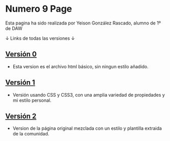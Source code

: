 # Numero 9 Page

Esta pagina ha sido realizada por Yeison González Rascado, alumno de 1º de DAW

↓ Links de todas las versiones ↓

## [Versión 0](../Numero-9-Page/Version%200/index.html)
+ Esta version es el archivo html básico, sin ningun estilo añadido.
## [Versión 1](../Numero-9-Page/Version%201/index.html)
+ Versión usando CSS y CSS3, con una amplia variedad de propiedades y mi estilo personal.
## [Versión 2]()
+ Version de la página original mezclada con un estilo y plantilla extraida de la comunidad.